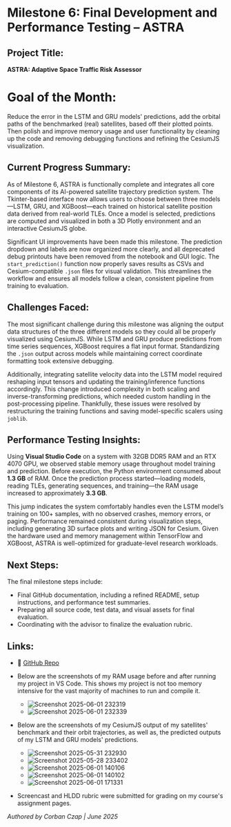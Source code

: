 # Milestone 6: Final Development and Performance Testing – ASTRA

## Project Title:
**ASTRA: Adaptive Space Traffic Risk Assessor**

# Goal of the Month:
Reduce the error in the LSTM and GRU models' predictions, add the orbital paths of the benchmarked (real) satellites, based off their plotted points. Then polish and improve memory usage and user functionality by cleaning up the code and removing debugging functions and refining the CesiumJS visualization. 

## Current Progress Summary:
As of Milestone 6, ASTRA is functionally complete and integrates all core components of its AI-powered satellite trajectory prediction system. The Tkinter-based interface now allows users to choose between three models—LSTM, GRU, and XGBoost—each trained on historical satellite position data derived from real-world TLEs. Once a model is selected, predictions are computed and visualized in both a 3D Plotly environment and an interactive CesiumJS globe.

Significant UI improvements have been made this milestone. The prediction dropdown and labels are now organized more clearly, and all deprecated debug printouts have been removed from the notebook and GUI logic. The `start_prediction()` function now properly saves results as CSVs and Cesium-compatible `.json` files for visual validation. This streamlines the workflow and ensures all models follow a clean, consistent pipeline from training to evaluation.

## Challenges Faced:
The most significant challenge during this milestone was aligning the output data structures of the three different models so they could all be properly visualized using CesiumJS. While LSTM and GRU produce predictions from time series sequences, XGBoost requires a flat input format. Standardizing the `.json` output across models while maintaining correct coordinate formatting took extensive debugging.

Additionally, integrating satellite velocity data into the LSTM model required reshaping input tensors and updating the training/inference functions accordingly. This change introduced complexity in both scaling and inverse-transforming predictions, which needed custom handling in the post-processing pipeline. Thankfully, these issues were resolved by restructuring the training functions and saving model-specific scalers using `joblib`.

## Performance Testing Insights:
Using **Visual Studio Code** on a system with 32GB DDR5 RAM and an RTX 4070 GPU, we observed stable memory usage throughout model training and prediction. Before execution, the Python environment consumed about **1.3 GB** of RAM. Once the prediction process started—loading models, reading TLEs, generating sequences, and training—the RAM usage increased to approximately **3.3 GB**.

This jump indicates the system comfortably handles even the LSTM model’s training on 100+ samples, with no observed crashes, memory errors, or paging. Performance remained consistent during visualization steps, including generating 3D surface plots and writing JSON for Cesium. Given the hardware used and memory management within TensorFlow and XGBoost, ASTRA is well-optimized for graduate-level research workloads.

## Next Steps:
The final milestone steps include:
- Final GitHub documentation, including a refined README, setup instructions, and performance test summaries.
- Preparing all source code, test data, and visual assets for final evaluation.
- Coordinating with the advisor to finalize the evaluation rubric.

## Links:
- 🔗 [GitHub Repo](https://github.com/cczap7-Hub/DFSforSTMusingAI)
- Below are the screenshots of my RAM usage before and after running my project in VS Code. This shows my project is not too memory intensive for the vast majority of machines to run and compile it. 
  - ![Screenshot 2025-06-01 232319](https://github.com/user-attachments/assets/1fc0631a-4927-4fd5-b99d-58d074d9cb4a)
  - ![Screenshot 2025-06-01 232339](https://github.com/user-attachments/assets/06086f3e-2dae-4801-b2f3-e898817c5cd4)
- Below are the screenshots of my CesiumJS output of my satellites' benchmark and their orbit trajectories, as well as, the predicted outputs of my LSTM and GRU models' predictions.
  - ![Screenshot 2025-05-31 232930](https://github.com/user-attachments/assets/9fa220e6-a6ae-43d8-8d2a-0756e5e5784c)
  - ![Screenshot 2025-05-28 233402](https://github.com/user-attachments/assets/643106e0-d839-4351-ba63-9e4487acfcea)
  - ![Screenshot 2025-06-01 140106](https://github.com/user-attachments/assets/994dbff8-4306-4e42-9973-5a7081d1f2f9)
  - ![Screenshot 2025-06-01 140102](https://github.com/user-attachments/assets/bbd821bb-de8b-4b0f-b1e1-b4f97f439692)
  - ![Screenshot 2025-06-01 171331](https://github.com/user-attachments/assets/19335f2f-1b77-4cbc-be28-9eeb1c5204e4)

- Screencast and HLDD rubric were submitted for grading on my course's assignment pages.

_Authored by Corban Czap | June 2025_
